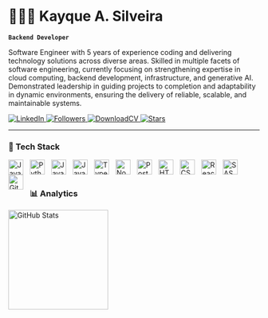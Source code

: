 # 👩🏻‍💻 Kayque A. Silveira

**`Backend Developer`**

Software Engineer with 5 years of experience coding and delivering technology solutions across diverse areas. Skilled in multiple facets of software engineering, currently focusing on strengthening expertise in cloud computing, backend development, infrastructure, and generative AI. Demonstrated leadership in guiding projects to completion and adaptability in dynamic environments, ensuring the delivery of reliable, scalable, and maintainable systems.

<p align="left">
    <a href="https://www.linkedin.com/in/kayqueasilveira/">
    <img 
        alt="LinkedIn" 
        title="Conect with me on LinkedIn" 
        src="https://custom-icon-badges.demolab.com/badge/LinkedIn-🔗-1155ba?style=for-the-badge&labelColor=1155ba&color=236ad3&logo=linkedin-plain&logoColor=white"
    />
    </a>
    <a href="https://github.com/?tab=followers">
        <img
            alt="Followers"
            title="Follow me on GitHub"
            src="https://custom-icon-badges.demolab.com/github/followers/Larissakich?color=236ad3&labelColor=1155ba&style=for-the-badge&logo=github&label=Followers&logoColor=white"
        />
    </a>
    <a href="https://drive.google.com/file/d/1C5Hcg_odF8wArKcewILahgNH_LnxmTYK/view?usp=sharing">
    <img 
        alt="DownloadCV" 
        title="Download my CV" 
        src="https://custom-icon-badges.demolab.com/badge/Download CV-🔗-55960c]?style=for-the-badge&labelColor=488207&color=55960c&logo=download&logoColor=white"
    />
    </a>
    <a href="https://github.com/kayqueasilveira?tab=repositories&sort=stargazers">
        <img
            alt="Stars"
            title="Stars GitHub"
            src="https://custom-icon-badges.demolab.com/github/stars/kayqueasilveira?color=55960c&style=for-the-badge&labelColor=488207&logo=star&label=stars"
        />
    </a>
</p>

---

### 🤖 Tech Stack

<img 
    align="left" 
    alt="Java" 
    title="Java"
    width="30px" 
    style="padding-right: 10px;" 
    src="https://cdn.jsdelivr.net/gh/devicons/devicon@latest/icons/googlecloud/googlecloud-original.svg" 
/>
<img 
    align="left" 
    alt="Python" 
    title="Python"
    width="30px" 
    style="padding-right: 10px;" 
    src="https://cdn.jsdelivr.net/gh/devicons/devicon@latest/icons/python/python-original.svg" 
/>
<img 
    align="left" 
    alt="Java" 
    title="Java"
    width="30px" 
    style="padding-right: 10px;" 
    src="https://cdn.jsdelivr.net/gh/devicons/devicon@latest/icons/java/java-original.svg" 
/>
<img 
    align="left" 
    alt="JavaScript" 
    title="JavaScript"
    width="30px" 
    style="padding-right: 10px;" 
    src="https://cdn.jsdelivr.net/gh/devicons/devicon@latest/icons/javascript/javascript-original.svg" 
/>
<img 
    align="left" 
    alt="TypeScript"
    title="TypeScript" 
    width="30px" 
    style="padding-right: 10px;" 
    src="https://cdn.jsdelivr.net/gh/devicons/devicon@latest/icons/typescript/typescript-original.svg" 
/>
<img 
    align="left" 
    alt="NodeJs"
    title="NodeJs" 
    width="30px" 
    style="padding-right: 10px;" 
    src="https://cdn.jsdelivr.net/gh/devicons/devicon@latest/icons/nodejs/nodejs-original.svg" 
/><img 
    align="left" 
    alt="Postgresql"
    title="Postgresql" 
    width="30px" 
    style="padding-right: 10px;" 
    src="https://cdn.jsdelivr.net/gh/devicons/devicon@latest/icons/postgresql/postgresql-original.svg" 
/>
<img 
    align="left" 
    alt="HTML"
    title="HTML" 
    width="30px" 
    style="padding-right: 10px;" 
    src="https://cdn.jsdelivr.net/gh/devicons/devicon@latest/icons/html5/html5-original.svg" 
/>
<img 
    align="left" 
    alt="CSS" 
    title="CSS"
    width="30px" 
    style="padding-right: 10px;" 
    src="https://cdn.jsdelivr.net/gh/devicons/devicon@latest/icons/css3/css3-original.svg" 
/>
<img 
    align="left" 
    alt="React"
    title="React" 
    width="30px" 
    style="padding-right: 10px;" 
    src="https://cdn.jsdelivr.net/gh/devicons/devicon@latest/icons/react/react-original.svg" 
/>
<img 
    align="left" 
    alt="SASS" 
    title="SASS"
    width="30px" 
    style="padding-right: 10px;" 
    src="https://cdn.jsdelivr.net/gh/devicons/devicon@latest/icons/sass/sass-original.svg" 
/>
<img 
    align="left" 
    alt="Git" 
    title="Git"
    width="30px" 
    style="padding-right: 10px;" 
    src="https://cdn.jsdelivr.net/gh/devicons/devicon@latest/icons/git/git-original.svg" 
/>

<br/>
<br/>

### 📊 Analytics

<p>
  <img 
    align="left" 
    alt="GitHub Stats" 
    height="200" 
    style="padding-right: 10px;" 
    src="https://github-readme-stats.vercel.app/api?username=kayqueasilveira&show_icons=true&theme=tokyonight&include_all_commits=true" 
  />
</p>
